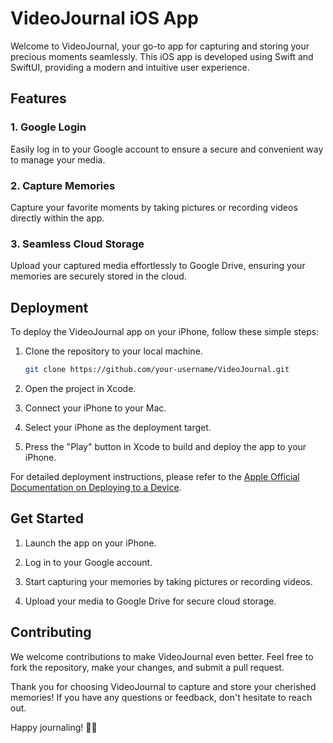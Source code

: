 # VideoJournal iOS App

Welcome to VideoJournal, your go-to app for capturing and storing your precious moments seamlessly. This iOS app is developed using Swift and SwiftUI, providing a modern and intuitive user experience.

## Features

### 1. Google Login
Easily log in to your Google account to ensure a secure and convenient way to manage your media.

### 2. Capture Memories
Capture your favorite moments by taking pictures or recording videos directly within the app.

### 3. Seamless Cloud Storage
Upload your captured media effortlessly to Google Drive, ensuring your memories are securely stored in the cloud.

## Deployment

To deploy the VideoJournal app on your iPhone, follow these simple steps:

1. Clone the repository to your local machine.
   ```bash
   git clone https://github.com/your-username/VideoJournal.git
   ```

2. Open the project in Xcode.

3. Connect your iPhone to your Mac.

4. Select your iPhone as the deployment target.

5. Press the "Play" button in Xcode to build and deploy the app to your iPhone.

For detailed deployment instructions, please refer to the [Apple Official Documentation on Deploying to a Device](https://developer.apple.com/documentation/xcode/deploying-to-a-device).

## Get Started

1. Launch the app on your iPhone.

2. Log in to your Google account.

3. Start capturing your memories by taking pictures or recording videos.

4. Upload your media to Google Drive for secure cloud storage.

## Contributing

We welcome contributions to make VideoJournal even better. Feel free to fork the repository, make your changes, and submit a pull request.

Thank you for choosing VideoJournal to capture and store your cherished memories! If you have any questions or feedback, don't hesitate to reach out.

Happy journaling! 📸✨
